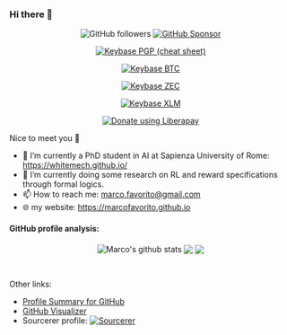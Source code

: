 ### Hi there 👋

<p align="center">
  
  <a>
    <img alt="GitHub followers" src="https://img.shields.io/github/followers/marcofavorito?label=Follow%20%40marcofavorito" />
  </a>
  <a href="https://github.com/sponsors/marcofavorito">
    <img alt="GitHub Sponsor" src="https://img.shields.io/badge/Support%20at-GitHub-blue" />
  </a>
</p>
<p align="center">
  <a href="https://keybase.io/marcofavorito/pgp_keys.asc?fingerprint=d7e224f6596de4d012f335691b17e9636d21c8bf">
    <img alt="Keybase PGP" src="https://img.shields.io/keybase/pgp/marcofavorito" />
  </a>
  <a href="https://marcofavorito.github.io/how-to-use-my-pgp-key-cheatsheet">
     (cheat sheet)
  </a>
</p>
<p align="center">
  <a href="bitcoin:bc1qsntnewws350d6gt25wc4sxnzfey55wse7v0rgj">
    <img alt="Keybase BTC" src="https://img.shields.io/keybase/btc/marcofavorito" />
  </a>
</p>
<p align="center">
  <a href="https://keybase.io/marcofavorito/">
    <img alt="Keybase ZEC" src="https://img.shields.io/keybase/zec/marcofavorito" />
  </a>
</p>
<p align="center">
  <a href="https://keybase.io/marcofavorito/">
    <img alt="Keybase XLM" src="https://img.shields.io/keybase/xlm/marcofavorito" />
  </a>
</p>
<p align="center">
<noscript><a href="https://liberapay.com/marcofavorito/donate"><img alt="Donate using Liberapay" src="https://liberapay.com/assets/widgets/donate.svg"></a></noscript>
</p>

Nice to meet you :slightly_smiling_face:

- 🔭 I’m currently a PhD student in AI at Sapienza University of Rome: https://whitemech.github.io/
- 🌱 I’m currently doing some research on RL and reward specifications through formal logics.
- 📫 How to reach me: marco.favorito@gmail.com
- 🌐 my website: https://marcofavorito.github.io

#### GitHub profile analysis:


<p align="center">
  <img align="center" src="https://github-readme-stats.vercel.app/api?username=marcofavorito&show_icons=true&include_all_commits=true" alt="Marco's github stats" />
  <img align="center" src="https://github-readme-stats.vercel.app/api/top-langs/?username=marcofavorito&layout=compact" />
  <a href="https://github.com/marcofavorito/marcofavorito.github.io">
    <img align="center" src="https://github-readme-stats.vercel.app/api/pin/?username=marcofavorito&repo=marcofavorito.github.io" />
  </a>
</p>


<p align="center">
<a href="https://sourcerer.io/marcofavorito"><img src="https://img.shields.io/badge/Python-1490%20commits-blue.svg" alt=""></a>
<a href="https://sourcerer.io/marcofavorito"><img src="https://img.shields.io/badge/JavaScript-170%20commits-yellow.svg" alt=""></a>
<a href="https://sourcerer.io/marcofavorito"><img src="https://img.shields.io/badge/C++-148%20commits-pink.svg" alt=""></a>
</p>


Other links:
- [Profile Summary for GitHub](https://profile-summary-for-github.com/user/marcofavorito)  
- [GitHub Visualizer](http://ghv.artzub.com/#user=marcofavorito)
- Sourcerer profile: [![Sourcerer](https://sourcerer.io/icons/logo-sharing.svg)](https://sourcerer.io/marcofavorito)
